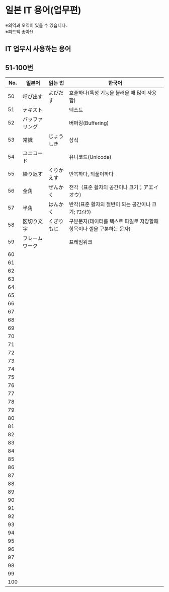 # 일본 IT 용어(업무편)

※의역과 오역이 있을 수 있습니다.  
※피드백 좋아요

## IT 업무시 사용하는 용어
## 51-100번

No. |일본어             |읽는 법          |한국어
----|-------------------|-----------------|----------------------
50  |呼び出す           |よびだす         |호출하다(특정 기능을 불러올 때 많이 사용함)
51  |テキスト           |                 |텍스트
52  |バッファリング     |                 |버퍼링(Buffering)
53  |常識               |じょうしき       |상식
54  |ユニコード         |                 |유니코드(Unicode)
55  |繰り返す           |くりかえす       |반복하다, 되풀이하다
56  |全角               |ぜんかく         |전각（표준 활자의 공간이나 크기；アエイオウ）
57  |半角               |はんかく         |반각(표준 활자의 절반이 되는 공간이나 크기; ｱｴｲｵｳ)
58  |区切り文字         |くぎりもじ       |구분문자(데이터를 텍스트 파일로 저장할때 항목이나 셀을 구분하는 문자)
59  |フレームワーク     |                 |프레임워크
60  |
61  |
62  |
63  |
64  |
65  |
66  |
67  |
68  |
69  |
70  |
71  |
72  |
73  |
74  |
75  |
76  |
77  |
78  |
79  |
80  |
81  |
82  |
83  |
84  |
85  |
86  |
87  |
88  |
89  |
90  |
91  |
92  |
93  |
94  |
95  |
96  |
97  |
98  |
99  |
100 |
